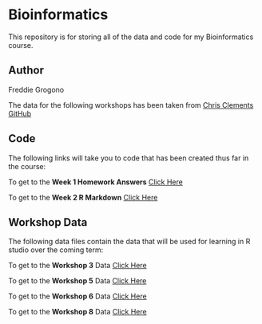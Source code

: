 # Bioinformatics
This repository is for storing all of the data and code for my Bioinformatics course. 

## Author
Freddie Grogono

The data for the following workshops has been taken from [Chris Clements GitHub](https://github.com/chrit88)

## Code
The following links will take you to code that has been created thus far in the course:

To get to the **Week 1 Homework Answers** [Click Here](Code/Week%201%20Code)

To get to the **Week 2 R Markdown** [Click Here](Code/R%20Markdown%20Cheat%20Sheet.Rmd)


## Workshop Data
The following data files contain the data that will be used for learning in R studio over the coming term:

To get to the **Workshop 3** Data [Click Here](data/Workshop%203)

To get to the **Workshop 5** Data [Click Here](data/Workshop%205)

To get to the **Workshop 6** Data [Click Here](data/Workshop%206)

To get to the **Workshop 8** Data [Click Here](data/Workshop%208)



